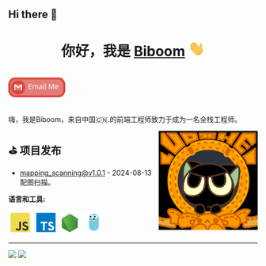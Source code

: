 ## Hi there 👋

<!--
**li150/li150** is a ✨ _special_ ✨ repository because its `README.md` (this file) appears on your GitHub profile.

Here are some ideas to get you started:

- 🔭 I’m currently working on ...
- 🌱 I’m currently learning ...
- 👯 I’m looking to collaborate on ...
- 🤔 I’m looking for help with ...
- 💬 Ask me about ...
- 📫 How to reach me: ...
- 😄 Pronouns: ...
- ⚡ Fun fact: ...
-->

<h1 align="center">你好，我是 <a href="javascript:;" target="_blank">Biboom</a> <img
src="https://github.com/li150/li150/raw/main/images/Hi.gif" height="32" /></h1>

<br />

<a href="mailto:liyongcong296@gmail.com">
  <img src="https://github.com/li150/li150/raw/main/images/social-gmail.svg" height="40" />
</a>

<br />
<br />

嗨，我是Biboom，来自中国🇨🇳.的前端工程师致力于成为一名全栈工程师。

<a href="#"><img align="right" src="https://github.com/li150/li150/raw/main/images/banner.gif" width="200 " height="200" /></a>

<!-- github_plugin_start -->

## ⛳️ 项目发布

- <a href='https://github.com/li150/mapping_scanning/releases/tag/v1.0.1' target='_blank'>mapping_scanning@v1.0.1</a> - 2024-08-13
  <br/> 配图扫描。

<!-- github_plugin_end -->

**语言和工具:**

<p>
<img src="https://github.com/li150/li150/raw/main/images/logo-javascript.svg" height="40" style="vertical-align:down; margin:4px" alt="javascript">
<img src="https://github.com/li150/li150/raw/main/images/logo-typescript.svg" height="40" style="vertical-align:down; margin:4px" alt="typescript">
<img src="https://github.com/li150/li150/raw/main/images/logo-nodejs.svg" height="40" style="vertical-align:down; margin:4px" alt="nodejs">
<img src="https://github.com/li150/li150/raw/main/images/logo-golang.svg" height="40" style="vertical-align:down; margin:4px" alt="golang">
</p>

<!-- badge_plugin_start -->

---

<a href="https://github.com/li150" alt="https://github.com/li150"><img src="https://img.shields.io/static/v1?style=for-the-badge&label=CREATED%20BY&message=li150&color=000000"></a>
<a href="https://github.com/li150/li150/blob/main/LICENSE" alt="https://github.com/li150/li150/blob/main/LICENSE"><img src="https://img.shields.io/static/v1?style=for-the-badge&label=LICENSE&message=MIT&color=000000"></a>

<!-- badge_plugin_end -->

